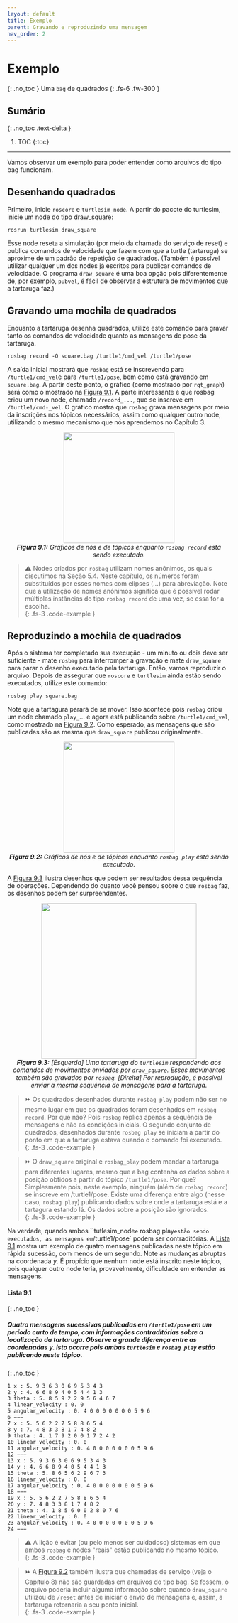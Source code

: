 ```yaml
---
layout: default
title: Exemplo
parent: Gravando e reproduzindo uma mensagem
nav_order: 2
---
```

# Exemplo
{: .no_toc }
 Uma `bag` de quadrados
{: .fs-6 .fw-300 }

## Sumário
{: .no_toc .text-delta }

1. TOC
{:toc}
---

Vamos observar um exemplo para poder entender como arquivos do tipo bag funcionam. 

## Desenhando quadrados
Primeiro, inicie `roscore` e `turtlesim_node`. A partir do pacote do turtlesim, inicie um node do tipo draw_square:

```
rosrun turtlesim draw_square
```
Esse node reseta a simulação (por meio da chamada do serviço de reset) e publica comandos de velocidade que fazem com que
a turtle (tartaruga) se aproxime de um padrão de repetição de quadrados. (Também é possível utilizar qualquer um dos nodes
já escritos para publicar comandos de velocidade. O programa `draw_square` é uma boa opção pois diferentemente de, por exemplo,
`pubvel`, é fácil de observar a estrutura de movimentos que a tartaruga faz.)  

## Gravando uma mochila de quadrados

Enquanto a tartaruga desenha quadrados, utilize este comando para gravar tanto os comandos de velocidade quanto as mensagens de
pose da tartaruga. 

```
rosbag record -O square.bag /turtle1/cmd_vel /turtle1/pose
```  

A saída inicial mostrará que `rosbag` está se inscrevendo para `/turtle1/cmd_vel`e para `/turtle1/pose`, bem como está gravando
em `square.bag`. A partir deste ponto, o gráfico (como mostrado por `rqt_graph`) será como o mostrado na [Figura 9.1](#9.1). A parte interessante é
que rosbag criou um novo node, chamado `/record_...`, que se inscreve em `/turtle1/cmd-_vel`. O gráfico mostra que `rosbag` grava mensagens
por meio da inscrições nos tópicos necessários, assim como qualquer outro node, utilizando o mesmo mecanismo que nós aprendemos no Capítulo 3.  

<p align="center">
  <img src="https://user-images.githubusercontent.com/48807586/126534305-01335224-fdb1-49ff-9fb7-64b2d927766f.png" width="250"/><br>
  <i><b><a name="9.1"> Figura 9.1:</a></b> Gráficos de nós e de tópicos enquanto <code>rosbag record</code> está sendo executado.</i>
</p>


> ⚠️ Nodes criados por `rosbag` utilizam nomes anônimos, os quais discutimos na Seção 5.4. Neste capítulo, os números foram substituídos
por esses nomes com elipses (...) para abreviação. Note que a utilização de nomes anônimos significa que é possível rodar múltiplas instâncias
do tipo `rosbag record` de uma vez, se essa for a escolha.  
{: .fs-3 .code-example } 

## Reproduzindo a mochila de quadrados

Após o sistema ter completado sua execução - um minuto ou dois deve ser suficiente - mate `rosbag` para interromper a gravação e
mate `draw_square` para parar o desenho executado pela tartaruga. Então, vamos reproduzir o arquivo. Depois de assegurar que `roscore`
e `turtlesim` ainda estão sendo executados, utilize este comando: 

```
rosbag play square.bag
```

Note que a tartagura parará de se mover. Isso acontece pois `rosbag` criou um node chamado `play_`... e agora está publicando sobre
`/turtle1/cmd_vel`, como mostrado na [Figura 9.2](#9.2). Como esperado, as mensagens que são publicadas são as mesma que `draw_square` publicou
originalmente.   

<p align="center">
  <img src="https://user-images.githubusercontent.com/48807586/126534318-f3bdd82f-d1bd-4640-8d97-1dd54aab5404.png" width="250"/><br>
  <i><b><a name="9.2"> Figura 9.2:</a></b> Gráficos de nós e de tópicos enquanto <code>rosbag play</code> está sendo executado.</i>
</p>

A [Figura 9.3](#9.3) ilustra desenhos que podem ser resultados dessa sequência de operações. Dependendo do quanto você pensou sobre o que `rosbag`
faz, os desenhos podem ser surpreendentes. 

<p align="center">
  <img src="https://user-images.githubusercontent.com/48807586/126534323-cfc57284-efa2-4352-844a-91cd72b2fabe.png" width="350"/><br>
  <i><b><a name="9.3"> Figura 9.3:</a></b> [Esquerda] Uma tartaruga do <code>turtlesim</code> respondendo aos comandos de movimentos enviados por <code>draw_square</code>. Esses movimentos também são gravados por <code>rosbag</code>. [Direita] Por reprodução, é possível enviar a mesma sequência de mensagens para a tartaruga.</i>
</p>

> ⏩ Os quadrados desenhados durante `rosbag play` podem não ser no mesmo lugar em que os quadrados foram desenhados em `rosbag record`.
Por que não? Pois `rosbag` replica apenas a sequência de mensagens e não as condições iniciais. O segundo conjunto de quadrados, desenhados
durante `rosbag play` se iniciam a partir do ponto em que a tartaruga estava quando o comando foi executado.  
{: .fs-3 .code-example } 

> ⏩ O `draw_square` original e `rosbag_play` podem mandar a tartaruga para diferentes lugares, mesmo que a bag contenha os dados
sobre a posição obtidos a partir do tópico `/turtle1/pose`. Por que? Simplesmente pois, neste exemplo, ninguém (além de `rosbag record`)
se inscreve em /turtle1/pose. Existe uma diferença entre algo (nesse caso, `rosbag play`) publicando dados sobre onde a tartaruga está e
a tartagura estando lá. Os dados sobre a posição são ignorados.    
{: .fs-3 .code-example } 

Na verdade, quando ambos ``tutlesim_node` e ` rosbag play` estão sendo executados, as mensagens em `/turtle1/pose` podem ser contraditórias.
A [Lista 9.1](#lista-91) mostra um exemplo de quatro mensagens publicadas neste tópico em rápida sucessão, com menos de um segundo. Note as mudanças
abruptas na coordenada *y*. É propício que nenhum node está inscrito neste tópico, pois qualquer outro node teria, provavelmente, dificuldade 
em entender as mensagens.  

#### **Lista 9.1**
{: .no_toc }
##### Quatro mensagens sucessivas publicadas em `/turtle1/pose` em um período curto de tempo, com informações contraditórias sobre a localização da tartaruga. Observe a grande diferença entre as coordenadas *y*. Isto ocorre pois ambas `turtlesim` e `rosbag play` estão publicando neste tópico.  
{: .no_toc }
```
1 x : 5. 9 3 6 3 0 6 9 5 3 4 3
2 y : 4. 6 6 8 9 4 0 5 4 4 1 3
3 theta : 5. 8 5 9 2 2 9 5 6 4 6 7
4 linear_velocity : 0. 0
5 angular_velocity : 0. 4 0 0 0 0 0 0 0 5 9 6
6 −−−
7 x : 5. 5 6 2 2 7 5 8 8 6 5 4
8 y : 7. 4 8 3 3 8 1 7 4 8 2
9 theta : 4. 1 7 9 2 0 0 1 7 2 4 2
10 linear_velocity : 0. 0
11 angular_velocity : 0. 4 0 0 0 0 0 0 0 5 9 6
12 −−−
13 x : 5. 9 3 6 3 0 6 9 5 3 4 3
14 y : 4. 6 6 8 9 4 0 5 4 4 1 3
15 theta : 5. 8 6 5 6 2 9 6 7 3
16 linear_velocity : 0. 0
17 angular_velocity : 0. 4 0 0 0 0 0 0 0 5 9 6
18 −−−
19 x : 5. 5 6 2 2 7 5 8 8 6 5 4
20 y : 7. 4 8 3 3 8 1 7 4 8 2
21 theta : 4. 1 8 5 6 0 0 2 8 0 7 6
22 linear_velocity : 0. 0
23 angular_velocity : 0. 4 0 0 0 0 0 0 0 5 9 6
24 −−−
``` 

> ⚠️ A lição é evitar (ou pelo menos ser cuidadoso) sistemas em que ambos `rosbag` e nodes "reais" estão publicando no mesmo tópico.  
{: .fs-3 .code-example }  

> ⏩ A [Figura 9.2](#9.2) também ilustra que chamadas de serviço (veja o Capítulo 8) não são guardadas em arquivos do tipo bag. Se fossem, o arquivo
poderia incluir alguma informação sobre quando `draw_square` utilizou de `/reset` antes de iniciar o envio de mensagens e, assim,
a tartaruga retornaria a seu ponto inicial.  
{: .fs-3 .code-example } 




